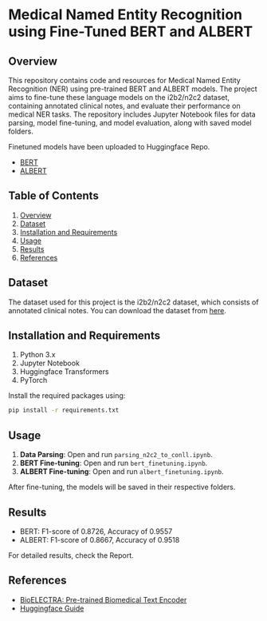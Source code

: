 # Medical Named Entity Recognition using Fine-Tuned BERT and ALBERT

## Overview
This repository contains code and resources for Medical Named Entity Recognition (NER) using pre-trained BERT and ALBERT models. The project aims to fine-tune these language models on the i2b2/n2c2 dataset, containing annotated clinical notes, and evaluate their performance on medical NER tasks. The repository includes Jupyter Notebook files for data parsing, model fine-tuning, and model evaluation, along with saved model folders.

Finetuned models have been uploaded to Huggingface Repo.
* [BERT](https://huggingface.co/medical-ner-proj/bert-medical-ner-proj)
* [ALBERT](https://huggingface.co/medical-ner-proj/albert-medical-ner-proj)

## Table of Contents
1. [Overview](#overview)
2. [Dataset](#dataset)
3. [Installation and Requirements](#installation-and-requirements)
4. [Usage](#usage)
5. [Results](#results)
6. [References](#references)

## Dataset
The dataset used for this project is the i2b2/n2c2 dataset, which consists of annotated clinical notes. You can download the dataset from [here](https://portal.dbmi.hms.harvard.edu/projects/n2c2-nlp/).

## Installation and Requirements
1. Python 3.x
2. Jupyter Notebook
3. Huggingface Transformers
4. PyTorch

Install the required packages using:
```bash
pip install -r requirements.txt
```

## Usage
1. **Data Parsing**: Open and run `parsing_n2c2_to_conll.ipynb`.
2. **BERT Fine-tuning**: Open and run `bert_finetuning.ipynb`.
3. **ALBERT Fine-tuning**: Open and run `albert_finetuning.ipynb`.

After fine-tuning, the models will be saved in their respective folders.

## Results
* BERT: F1-score of 0.8726, Accuracy of 0.9557
* ALBERT: F1-score of 0.8667, Accuracy of 0.9518

For detailed results, check the Report.

## References
* [BioELECTRA: Pre-trained Biomedical Text Encoder](https://paperswithcode.com/paper/bioelectra-pretrained-biomedical-text-encoder)
* [Huggingface Guide](https://www.freecodecamp.org/news/getting-started-with-ner-models-using-huggingface/)
